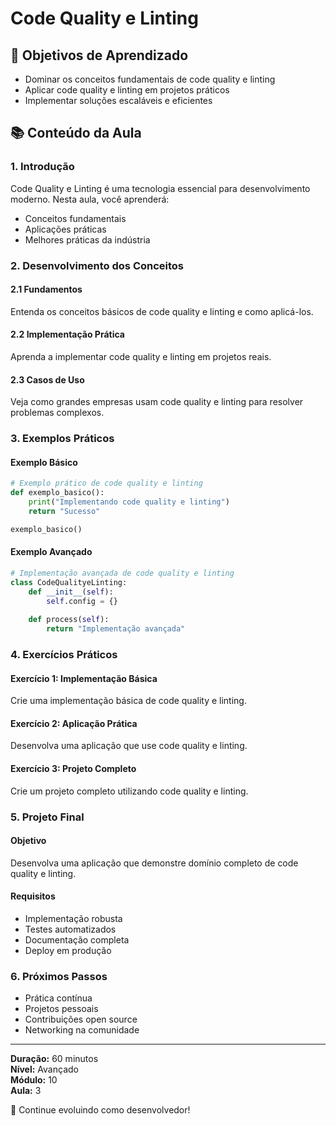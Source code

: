 # Code Quality e Linting

## 🎯 Objetivos de Aprendizado
- Dominar os conceitos fundamentais de code quality e linting
- Aplicar code quality e linting em projetos práticos
- Implementar soluções escaláveis e eficientes

## 📚 Conteúdo da Aula

### 1. Introdução
Code Quality e Linting é uma tecnologia essencial para desenvolvimento moderno. Nesta aula, você aprenderá:

- Conceitos fundamentais
- Aplicações práticas
- Melhores práticas da indústria

### 2. Desenvolvimento dos Conceitos

#### 2.1 Fundamentos
Entenda os conceitos básicos de code quality e linting e como aplicá-los.

#### 2.2 Implementação Prática
Aprenda a implementar code quality e linting em projetos reais.

#### 2.3 Casos de Uso
Veja como grandes empresas usam code quality e linting para resolver problemas complexos.

### 3. Exemplos Práticos

#### Exemplo Básico
```python
# Exemplo prático de code quality e linting
def exemplo_basico():
    print("Implementando code quality e linting")
    return "Sucesso"

exemplo_basico()
```

#### Exemplo Avançado
```python
# Implementação avançada de code quality e linting
class CodeQualityeLinting:
    def __init__(self):
        self.config = {}
    
    def process(self):
        return "Implementação avançada"
```

### 4. Exercícios Práticos

#### Exercício 1: Implementação Básica
Crie uma implementação básica de code quality e linting.

#### Exercício 2: Aplicação Prática
Desenvolva uma aplicação que use code quality e linting.

#### Exercício 3: Projeto Completo
Crie um projeto completo utilizando code quality e linting.

### 5. Projeto Final

#### Objetivo
Desenvolva uma aplicação que demonstre domínio completo de code quality e linting.

#### Requisitos
- Implementação robusta
- Testes automatizados
- Documentação completa
- Deploy em produção

### 6. Próximos Passos

- Prática contínua
- Projetos pessoais
- Contribuições open source
- Networking na comunidade

---

**Duração:** 60 minutos  
**Nível:** Avançado  
**Módulo:** 10  
**Aula:** 3  

🎉 Continue evoluindo como desenvolvedor!
